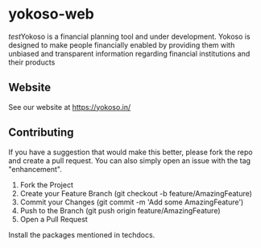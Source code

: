 # yokoso-web

*test*Yokoso is a financial planning tool and under development. Yokoso is designed to make people financially enabled by providing them with unbiased and transparent information regarding financial institutions and their products 

## Website
See our website at https://yokoso.in/

## Contributing
If you have a suggestion that would make this better, please fork the repo and create a pull request. You can also simply open an issue with the tag "enhancement".

1. Fork the Project
2. Create your Feature Branch (git checkout -b feature/AmazingFeature)
3. Commit your Changes (git commit -m 'Add some AmazingFeature')
4. Push to the Branch (git push origin feature/AmazingFeature)
5. Open a Pull Request

Install the packages mentioned in techdocs.

